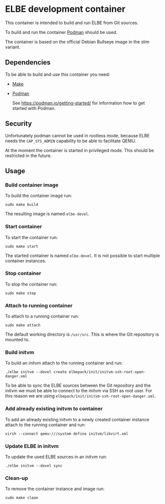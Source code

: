 # ELBE development container

[//]: # "Copyright (c) 2021 Daniel Braunwarth <daniel@braunwarth.dev>"
[//]: # "SPDX-License-Identifier: GPL-3.0-or-later"

This container is intended to build and run ELBE from Git sources.

To build and run the container [Podman](https://podman.io/) should be used.

The container is based on the official Debian Bullseye image in the slim
variant.

## Dependencies

To be able to build and use this container you need:

- [Make](https://www.gnu.org/software/make/)
- [Podman](https://podman.io/)

  See <https://podman.io/getting-started/> for information how to get started
  with Podman.

## Security

Unfortunately podman cannot be used in rootless mode, because ELBE needs the
`CAP_SYS_ADMIN` capability to be able to facilitate QEMU.

At the moment the container is started in privileged mode. This should be
restricted in the future.

## Usage

### Build container image

To build the container image run:

```shell
sudo make build
```

The resulting image is named `elbe-devel`.

### Start container

To start the container run:

```shell
sudo make start
```

The started container is named `elbe-devel`. It is not possible to start
multiple container instances.

### Stop container

To stop the container run:

```shell
sudo make stop
```

### Attach to running container

To attach to a running container run:

```shell
sudo make attach
```

The default working directory is `/usr/src`. This is where the Git repository
is mounted to.

### Build initvm

To build an initvm attach to the running container and run:

```shell
./elbe initvm --devel create elbepack/init/initvm-ssh-root-open-danger.xml
```

To be able to sync the ELBE sources between the Git repository and the initvm
we must be able to connect to the initvm via SSH as root user. For this reason
we are using `elbepack/init/initvm-ssh-root-open-danger.xml`.

### Add already existing initvm to container

To add an already existing initvm to a newly created container instance attach
to the running container and run:

```shell
virsh --connect qemu:///system define initvm/libvirt.xml
```

### Update ELBE in initvm

To update the used ELBE sources in an initvm run:

```shell
./elbe initvm --devel sync
```

### Clean-up

To remove the container instance and image run:

```shell
sudo make clean
```

